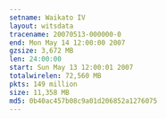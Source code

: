 ```yaml
---
setname: Waikato IV
layout: witsdata
tracename: 20070513-000000-0
end: Mon May 14 12:00:00 2007
gzsize: 3,672 MB
len: 24:00:00
start: Sun May 13 12:00:01 2007
totalwirelen: 72,560 MB
pkts: 149 million
size: 11,358 MB
md5: 0b40ac457b08c9a01d206852a1276075
---
```

